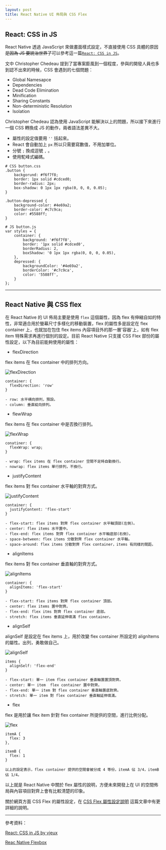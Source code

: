 ```yaml
---
layout: post
title: React Native UI 佈局與 CSS Flex
---
```

## React: CSS in JS

React Native 透過 JavaScript 來做畫面樣式設定，不直接使用 CSS 具體的原因<s>是因為 JS 要統治世界了</s>可以參考這一篇[`React: CSS in JS`](https://speakerdeck.com/vjeux/react-css-in-js)。


文中 Christopher Chedeau 提到了當專案膨風到一個程度，參與的開發人員也多到認不出來的時候，CSS 會遇到的七個問題：

- Global Namesapce
- Dependencies
- Dead Code Elimination
- Minification
- Sharing Constants
- Non-deterministic Resolution
- Isolation

Christopher Chedeau 認為使用 JavaScript 能解決以上的問題，所以接下來進行一個 CSS 轉換成 JS 的動作，兩者語法差異不大。

- 屬性的設定值要用 `''` 括起來。
- React 會自動加上 `px` 所以只需要寫數值，不用加單位。
- 分號 `;` 換成逗號 `,` 。
- 使用駝峰式編碼。

```
# CSS button.css
.button {
	backgorund: #f6f7f8;
	border: 1px solid #cdced0;
	border-radius: 2px;
	box-shadow: 0 1px 1px rgba(0, 0, 0, 0.05);
}

.button-depressed {
	background-color: #4e69a2;
	border-color: #c7c9ca;
	color: #5588ff;
}

# JS button.js
var styles = {
	container: {
		background: '#f6f7f8',
		border: '1px solid #cdced0',
		borderRadius: 2,
		boxShadow: '0 1px 1px rgba(0, 0, 0, 0.05),
	},
	depressed: {
		backgroundColor: '#4e69a2',
		borderColor: '#c7c9ca',
		color: '5588ff',
	}
};
```
-------------------------------

## React Native 與 CSS flex

在 React Native 的 UI 佈局主要是使用 `flex` 這個屬性，因為 flex 有伸縮自如的特性，非常適合用於螢幕尺寸多樣化的移動裝置，flex 的屬性多是設定在 flex container 上，也就加在包住 flex items 內容項目外的那一層'容器'上，如有 flex item 特殊需求再進行個別的設定。目前 React Native 只支援 CSS Flex 部份的屬性設定，以下為目前能夠使用的屬性：

- flexDirection

flex items 在 flex container 中的排列方向。

![flexDirection](/assets/2015-12-25/flex-direction.jpg)

```
container: {
  flexDirection: 'row'
}

- row: 水平横向排列，預設。
- column: 垂直緃向排列。
```

- flewWrap

flex items 在 flex container 中是否換行排列。

![flexWrap](/assets/2015-12-25/flex-wrap.jpg)

```
conatiner: {
  flexWrap: wrap;
}

- wrap: flex items 在 flex container 空間不足時自動換行。
- nowrap: flex items 單行排列，不換行。
```


- justifyContent

flex items 對 flex container 水平軸的對齊方式。

![justifyContent](/assets/2015-12-25/justify-content.jpg)

```
container: {
  justifyContent: 'flex-start'
}

- flex-start: flex items 對齊 flex container 水平軸頂部(左側)。
- center: flex items 水平置中。
- flex-end: flex items 對齊 flex container 水平軸底部(右側)。
- space-between: flex items 分散對齊 flex container 水平軸。
- space-around: flex items 分散對齊 flex container，items 有同樣的間距。
```

- alignItems

flex items 對 flex container 垂直軸的對齊方式。

![alignItems](/assets/2015-12-25/align-items.jpg)

```
container: {
  alignItems: 'flex-start'
}

- flex-start: flex items 對齊 flex container 頂部。
- center: flex items 置中對齊。
- flex-end: flex itms 對齊 flex container 底部。
- stretch: flex items 垂直延伸填滿 flex container。
```

- alignSelf

alignSelf 是設定在 flex items 上，用於改變 flex container 所設定的
alignItems的屬性。出列，勇敢做自己。

![alignSelf](/assets/2015-12-25/align-self.jpg)

```
items {
  alignSelf: 'flex-end'
}

- flex-start: 單一 item flex container 垂直軸置置頂對齊。
- center: 單一 item  flex container 置中對齊。
- flex-end: 單一 item 對 flex container 垂直軸置底對齊。
- stretch: 單一 item 對 flex container 垂直軸延伸填滿。
```

- flex

flex 是用於讓 flex item 針對 flex container 所提供的空間，進行比例分配。

![flex](/assets/2015-12-25/flex.jpg)

```
itemA {
  flex: 3
},

itemB {
  flex: 1
}

以上的設定表示，flex container 提供的空間會被分成 4 等份，itemA 佔 3/4，itemB 佔 1/4。
```

以上就是 React Native 中關於 flex 屬性的說明，方便未來開發上在 UI 的空間佈局與內容項目對齊上會有比較清楚的印象。

關於網頁方面 CSS Flex 的屬性設定，在 [CSS Flex 屬性設定說明](/2015/12/24/CSS-Flex-Guide.html) 這篇文章中有更詳細的說明。


------------------
參考資料： 

 [React: CSS in JS by vjeux](https://speakerdeck.com/vjeux/react-css-in-js)

 [Reac Native Flexbox](https://facebook.github.io/react-native/docs/flexbox.html#content)

